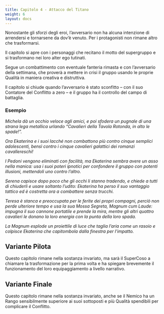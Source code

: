 ```yaml
---
title: Capitolo 4 - Attacco del Titano
weight: 6
layout: docs
---
```


Nonostante gli sforzi degli eroi, l’avversario non ha alcuna intenzione di arrendersi e tornarsene da dov’è venuto. Per i protagonisti non rimane altro che trasformarsi.

Il capitolo si apre con i personaggi che recitano il motto del supergruppo e si trasformano nei loro alter ego tutinati. 

Segue un combattimento con eventuale fanteria rimasta e con l’avversario della settimana, che proverà a mettere in crisi il gruppo usando le proprie Qualità in maniera creativa e distruttiva.

Il capitolo si chiude quando l’avversario è stato sconfitto –⁠ con il suo Contatore del Conflitto a zero –⁠ e il gruppo ha il controllo del campo di battaglia.

### Esempio

<i>Michela dà un occhio veloce agli amici, e poi sfodera un pugnale di una strana lega metallica urlando “Cavalieri della Tavola Rotonda, in alto le spade!”.</i>

<i>Ora Ekaterina e i suoi lacché non combattono più contro cinque semplici adolescenti, bensì contro i cinque cavalieri galattici dei romanzi cavallereschi!</i>

<i>I Pedoni vengono eliminati con facilità, ma Ekaterina sembra avere un asso nella manica: usa i suoi poteri ipnotici per confondere il gruppo con potenti illusioni, mettendoli uno contro l’altro.</i>

<i>Serena capisce dopo poco che gli occhi li stanno tradendo, e chiede a tutti di chiuderli e usare soltanto l’udito: Ekaterina ha perso il suo vantaggio tattico ed è costretta ora a combattere senza trucchi.</i>

<i>Teresa è stanca e preoccupata per le ferite dei propri compagni, perciò non perde ulteriore tempo e usa la sua Mossa Segreta, Magnum cum Laude: impugna il suo cannone portatile e prende la mira, mentre gli altri quattro cavalieri le donano la loro energia con la punta della loro spada.</i>

<i>La Magnum esplode un proiettile di luce che taglia l’aria come un rasoio e colpisce Ekaterina che capitombola dalla finestra per l’impatto.</i>


## Variante Pilota

Questo capitolo rimane nella sostanza invariato, ma sarà il SuperCoso a chiamare la trasformazione per la prima volta e ha spiegare brevemente il funzionamento del loro equipaggiamento a livello narrativo.

 
## Variante Finale

Questo capitolo rimane nella sostanza invariato, anche se il Nemico ha un Rango sensibilmente superiore ai suoi sottoposti e più Qualità spendibili per complicare il Conflitto. 